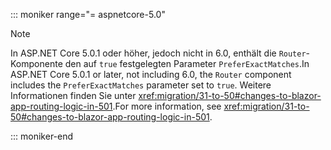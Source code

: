 ::: moniker range="= aspnetcore-5.0"

> [!NOTE]
> <span data-ttu-id="aa3c4-101">In ASP.NET Core 5.0.1 oder höher, jedoch nicht in 6.0, enthält die `Router`-Komponente den auf `true` festgelegten Parameter `PreferExactMatches`.</span><span class="sxs-lookup"><span data-stu-id="aa3c4-101">In ASP.NET Core 5.0.1 or later, not including 6.0, the `Router` component includes the `PreferExactMatches` parameter set to `true`.</span></span> <span data-ttu-id="aa3c4-102">Weitere Informationen finden Sie unter <xref:migration/31-to-50#changes-to-blazor-app-routing-logic-in-501>.</span><span class="sxs-lookup"><span data-stu-id="aa3c4-102">For more information, see <xref:migration/31-to-50#changes-to-blazor-app-routing-logic-in-501>.</span></span>

::: moniker-end
